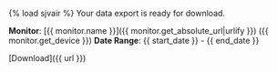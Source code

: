 {% load sjvair %}
Your data export is ready for download.

**Monitor**: [{{ monitor.name }}]({{ monitor.get_absolute_url|urlify }}) ({{ monitor.get_device }})
**Date Range**: {{ start_date }} - {{ end_date }}

[Download]({{ url }})
